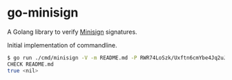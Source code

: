 # go-minisign

A Golang library to verify [Minisign](https://jedisct1.github.io/minisign/) signatures.

Initial implementation of commandline.

```sh
$ go run ./cmd/minisign -V -m README.md -P RWR74LoSzk/Uxftn6cmYbe4Jq2uJMs/C9EYu1QGcYQG8YG3iA4vwdOjm
CHECK README.md
true <nil>
```
